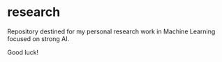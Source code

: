 # research
Repository destined for my personal research work in Machine Learning focused on strong AI.

Good luck!
